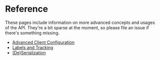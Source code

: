 # Reference

These pages include information on more advanced concepts and usages of the API. They're a bit sparse at the moment, so please file an issue if there's something missing.

- [Advanced Client Configuration](advanced-client-configuration.md)
- [Labels and Tracking](labels-and-tracking.md)
- [(De)Serialization](serialization.md)
